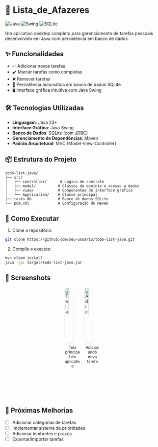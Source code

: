 # 📝 Lista_de_Afazeres

![Java](https://img.shields.io/badge/Java-23%2B-blue)
![Swing](https://img.shields.io/badge/GUI-Swing-orange)
![SQLite](https://img.shields.io/badge/Database-SQLite-brightgreen)

Um aplicativo desktop completo para gerenciamento de tarefas pessoais desenvolvido em Java com persistência em banco de dados.

## ✨ Funcionalidades

- ✅ Adicionar novas tarefas
- ✔️ Marcar tarefas como completas
- ❌ Remover tarefas
- 🔄 Persistência automática em banco de dados SQLite
- 🖥️ Interface gráfica intuitiva com Java Swing

## 🛠️ Tecnologias Utilizadas

- **Linguagem**: Java 23+
- **Interface Gráfica**: Java Swing
- **Banco de Dados**: SQLite (com JDBC)
- **Gerenciamento de Dependências**: Maven
- **Padrão Arquitetural**: MVC (Model-View-Controller)

## 📦 Estrutura do Projeto

```
todo-list-java/
├── src/
│   ├── controller/      # Lógica de controle
│   ├── model/          # Classes de domínio e acesso a dados
│   ├── view/           # Componentes de interface gráfica
│   └── Application/    # Classe principal
├── tasks.db            # Banco de dados SQLite
└── pom.xml             # Configuração do Maven
```

## 🚀 Como Executar

1. Clone o repositório:
```bash
git clone https://github.com/seu-usuario/todo-list-java.git
```

2. Compile e execute:
```bash
mvn clean install
java -jar target/todo-list-java.jar
```
## 📸 Screenshots

<div style="display: flex; flex-wrap: wrap; gap: 15px; justify-content: center; margin: 20px 0;">
  <div style="flex: 1; min-width: 50px; max-width: 50px;">
    <img src="https://github.com/user-attachments/assets/6b21e613-e623-4fb2-8856-9c23e261018c" alt="Tela Principal" style="width: 50%; border-radius: 8px; box-shadow: 0 2px 4px rgba(0,0,0,0.1);">
    <p style="text-align: center; margin-top: 8px; font-size: 0.9em;">Tela principal do aplicativo</p>
  </div>
  <div style="flex: 1; min-width: 50px; max-width: 50px;">
    <img src="https://github.com/user-attachments/assets/d8c917e0-c957-4601-b978-a8c3d8112b98" alt="Adicionar Tarefa" style="width: 50%; border-radius: 8px; box-shadow: 0 2px 4px rgba(0,0,0,0.1);">
    <p style="text-align: center; margin-top: 8px; font-size: 0.9em;">Adicionando nova tarefa</p>
  </div>
</div>

## 📌 Próximas Melhorias

- [ ] Adicionar categorias de tarefas
- [ ] Implementar sistema de prioridades
- [ ] Adicionar lembretes e prazos
- [ ] Exportar/importar tarefas
